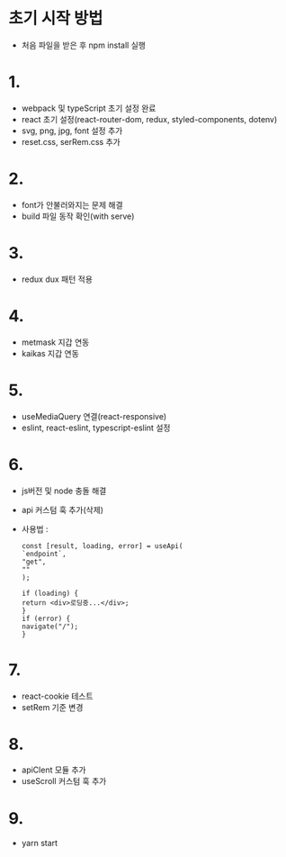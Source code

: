 # 초기 시작 방법

-   처음 파일을 받은 후 npm install 실행

# 1.

-   webpack 및 typeScript 초기 설정 완료
-   react 초기 설정(react-router-dom, redux, styled-components, dotenv)
-   svg, png, jpg, font 설정 추가
-   reset.css, serRem.css 추가

# 2.

-   font가 안불러와지는 문제 해결
-   build 파일 동작 확인(with serve)

# 3.

-   redux dux 패턴 적용

# 4.

-   metmask 지갑 연동
-   kaikas 지갑 연동

# 5.

-   useMediaQuery 연결(react-responsive)
-   eslint, react-eslint, typescript-eslint 설정

# 6.

-   js버전 및 node 충돌 해결
-   api 커스텀 훅 추가(삭제)
-   사용법 :

    ```
    const [result, loading, error] = useApi(
    `endpoint`,
    "get",
    ""
    );

    if (loading) {
    return <div>로딩중...</div>;
    }
    if (error) {
    navigate("/");
    }
    ```

# 7.

-   react-cookie 테스트
-   setRem 기준 변경

# 8.

-   apiClent 모듈 추가
-   useScroll 커스텀 훅 추가

# 9.
- yarn start
